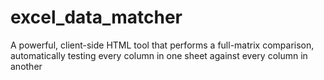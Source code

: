# excel_data_matcher
A  powerful, client-side HTML tool that performs a full-matrix comparison, automatically testing every column in one sheet against every column in another
